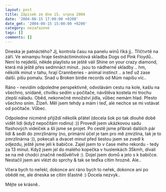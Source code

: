 ```yaml
---
layout: post
title: Zápisek ze dne 15. srpna 2004
date: '2004-08-15 17:00:00 +0200'
date_gmt: '2004-08-15 15:00:00 +0200'
category: nezařazené
tags: []
comments: []
---
```

<p>Dneska je patnáctého? Jj, kontrola času na panelu winů říká jj.. Třičtvrtě na září. Ve winampu hraje  šestnáctiminotová skladba Dogs od Pink Floydů.. Není to nejdelší, někde playlistu se ještě válí Shine on your  crazy diamond, která má ještě přes sedmnáct minut.. jsou to nádherné skladby .. hm, několik minut v tahu, hrají  Crannberies - animal instinct .. a teď už zase další. píšu pomalu. Snad u Broken birdie records od Múm napíšu  víc..</p>
<p>Ráno - nevidím odpoledne perspektivně, odvolávám cestu na kole, kašlu na všechno, snídaně, chvilku sedím u počítače,  návštěva kostela mi trochu zlepší náladu. Oběd, nekonečné množství jídla, vůbec nemám hlad. Přesto všechno  sním. Žízeň. Měl jsem tehdy a mám i teď, ale nechce se mi vstávat od počítače. Vůbec.</p>
<p>Odpoledne nicméně přijíždí několik přátel (docela šok po tak dlouhé době vidět lidi (když nepočítám rodinu) :))  Provedl jsem ukázkovou sadu flashových videíček a šli jsme se projet. Po cestě jsme přibrali dalších pár lidí  &amp; sedli do zmrzlinárny (no, primární účel je tam pro mě zmrzlina, tak je to zmrzlinárna :)), pokecali  a dvacet minut před šestou jsem se zvedl k odjezdu, ještě jsme jeli k babičce. Zajel jsem to v čase mého  rekordu - tedy za 13 minut. Když jsem jel do malého kopečka v huslenkách 35kmh, dívali se na mě chodci značně  nedůvěřivě :). Dojel jsem domů a jelo s k babičce. Nestačil jsem ani vlézt do sprchy &amp; tak se teďka cítím  hrozně. Ale..</p>
<p>Včera bych to neřekl, dokonce ani ráno bych to neřek, dokonce ani po obědě ne, ale dneska se cítím šťastně :)  Docela nezvyk..</p>
<p>Mějte se krásně..</p>

